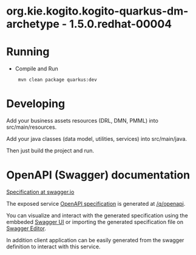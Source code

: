 # org.kie.kogito.kogito-quarkus-dm-archetype - 1.5.0.redhat-00004 #

# Running

- Compile and Run

    ```
     mvn clean package quarkus:dev
    ```

# Developing

Add your business assets resources (DRL, DMN, PMML) into src/main/resources.

Add your java classes (data model, utilities, services) into src/main/java.

Then just build the project and run.


# OpenAPI (Swagger) documentation
[Specification at swagger.io](https://swagger.io/docs/specification/about/)

The exposed service [OpenAPI specification](https://swagger.io/docs/specification) is generated at 
[/q/openapi](http://localhost:8080/q/openapi).

You can visualize and interact with the generated specification using the embbeded [Swagger UI](http://localhost:8080/q/swagger-ui) or importing the generated specification file on [Swagger Editor](https://editor.swagger.io).

In addition client application can be easily generated from the swagger definition to interact with this service.
